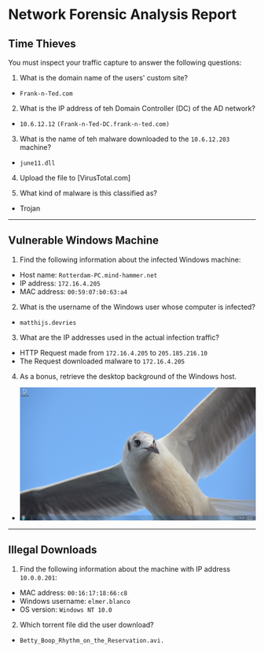 # Network Forensic Analysis Report

## Time Thieves
You must inspect your traffic capture to answer the following questions:

1. What is the domain name of the users' custom site?
  - `Frank-n-Ted.com`
2. What is the IP address of teh Domain Controller (DC) of the AD network?
  - `10.6.12.12` `(Frank-n-Ted-DC.frank-n-ted.com)`
3. What is the name of teh malware downloaded to the `10.6.12.203` machine?
  - `june11.dll`
4. Upload the file to [VirusTotal.com]

5. What kind of malware is this classified as?
  - Trojan

---

## Vulnerable Windows Machine

1. Find the following information about the infected Windows machine:
  - Host name: `Rotterdam-PC.mind-hammer.net`
  - IP address: `172.16.4.205`
  - MAC address: `00:59:07:b0:63:a4`

2. What is the username of the Windows user whose computer is infected?
  - `matthijs.devries`

3. What are the IP addresses used in the actual infection traffic?
  - HTTP Request made from `172.16.4.205` to `205.185.216.10`
  - The Request downloaded malware to `172.16.4.205`

4. As a bonus, retrieve the desktop background of the Windows host.
- ![Desktop_Background](./images/DesktopBackground.jpg)

---

## Illegal Downloads

1. Find the following information about the machine with IP address `10.0.0.201`:
  - MAC address: `00:16:17:18:66:c8`
  - Windows username: `elmer.blanco`
  - OS version: `Windows NT 10.0`

2. Which torrent file did the user download?
  - `Betty_Boop_Rhythm_on_the_Reservation.avi.`
